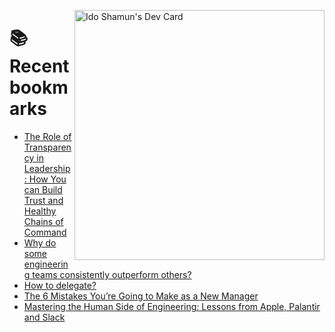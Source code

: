 <a href="https://app.daily.dev/idoshamun"><img src="https://api.daily.dev/devcards/v2/28849d86070e4c099c877ab6837c61f0.png?type=default&r=auy" align="right" width="400" alt="Ido Shamun's Dev Card"/></a>

# 📚 Recent bookmarks
<!-- BOOKMARKS:START -->
- [The Role of Transparency in Leadership: How You can Build Trust and Healthy Chains of Command](https://app.daily.dev/posts/aNxC9S136?utm_source=rss&utm_medium=bookmarks&utm_campaign=28849d86070e4c099c877ab6837c61f0)
- [Why do some engineering teams consistently outperform others?](https://app.daily.dev/posts/mX2QTPX4Y?utm_source=rss&utm_medium=bookmarks&utm_campaign=28849d86070e4c099c877ab6837c61f0)
- [How to delegate?](https://app.daily.dev/posts/DLXaGe9eK?utm_source=rss&utm_medium=bookmarks&utm_campaign=28849d86070e4c099c877ab6837c61f0)
- [The 6 Mistakes You’re Going to Make as a New Manager](https://app.daily.dev/posts/VgNWZC7wC?utm_source=rss&utm_medium=bookmarks&utm_campaign=28849d86070e4c099c877ab6837c61f0)
- [Mastering the Human Side of Engineering: Lessons from Apple, Palantir and Slack](https://app.daily.dev/posts/BvTOQnSCE?utm_source=rss&utm_medium=bookmarks&utm_campaign=28849d86070e4c099c877ab6837c61f0)
<!-- BOOKMARKS:END -->
